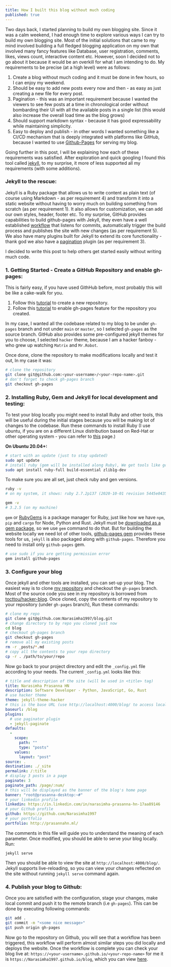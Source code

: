 ```yaml
---
title: How I built this blog without much coding
published: true
---
```


Two days back, I started planning to build my own blogging site. Since it was a calm weekend, I had enough time to explore various ways I can try to build my own blogging site. Most of the initial solutions that came to my mind involved building a full fledged blogging application on my own that involved many fancy features like Database, user registration, comments, likes, views count, interactive content etc. However, soon I decided not to go about it because it would be an overkill for what I am intending to do. My requirements to be precise (at a high level) were as follows:

1. Create a blog without much coding and it must be done in few hours, so I can enjoy my weekend.
2. Should be easy to add new posts every now and then - as easy as just creating a new file for every post.
3. Pagination - this was an important requirement because I wanted the viewers to see few posts at a time in chronological order without bombarding their UI with all the available posts in a single list (this would also increase the overall load time as the blog grows)
4. Should support markdown syntax - because it has good expressability while maintaining simplicity.  
5. Easy to deploy and publish - in other words I wanted something like a CI/CD mechanism that is deeply integrated with platforms like GitHub, because I wanted to use [Github-Pages](https://pages.github.com/) for serving my blog.

Going further in this post, I will be explaining how each of these requirements was satisfied. After exploration and quick googling I found this tool called [jekyll](https://jekyllrb.com/), to my surprise, it more of less supported all my requirements (with some additions).

### Jekyll to the rescue:
Jekyll is a Ruby package that allows us to write content as plain text (of course using Markdown - as per requirement 4) and transform it into a static website without having to worry much on building something from scratch (as per requirement 1). It also allows for customization, we can add our own styles, header, footer etc. To my surprise, GitHub provides capabilities to build github-pages with Jekyll, they even have a well established [workflow](https://github.com/marketplace/actions/jekyll-deploy-gh-pages) that listens for commits, automatically trigger the build process and publishes the site with new changes (as per requirement 5). We also have many plugins built for Jekyll to extend its core functionality - thank god we also have a [pagination](https://jekyllrb.com/docs/pagination/) plugin (as per requirement 3).

I decided to write this post to help others get started easily without writing much code.

### 1. Getting Started - Create a GitHub Repository and enable gh-pages:
This is fairly easy, if you have used GithHub before, most probably this will be like a cake-walk for you.
1. Follow this [tutorial](https://docs.github.com/en/get-started/quickstart/create-a-repo) to create a new repository.
2. Follow this [tutorial](https://docs.github.com/en/pages/getting-started-with-github-pages/configuring-a-publishing-source-for-your-github-pages-site) to enable gh-pages feature for the repository you created.

In my case, I wanted all the codebase related to my blog to be under `gh-pages` branch and not under `main` or `master`, so I selected `gh-pages` as the source branch. GitHub also provides some pre-configured jekyll themes for you to choose, I selected `hacker` theme, because I am a hacker fanboy - who grew up watching `Matrix` and `Mr.Robot`. 

Once done, clone the repository to make modifications locally and test it out, In my case it was:
```sh
# clone the repository
git clone git@github.com:<your-username>/<your-repo-name>.git
# don't forget to check gh-pages branch
git checkout gh-pages
```
### 2. Installing Ruby, Gem and Jekyll for local development and testing:
To test your blog locally you might need to install Ruby and other tools, this will be useful during the initial stages because you will be making lot of changes to the codebase. Run these commands to install Ruby (I use ubuntu, if you are on a different Linux distribution based on Red-Hat or other operating system - you can refer to [this](https://www.ruby-lang.org/en/documentation/installation/) page.)

**On Ubuntu 20.04+:**
```sh
# start with an update (just to stay updated)
sudo apt update
# install ruby (gem will be installed along Ruby), We get tools like gcc, g++ and make via build-essential
sudo apt install ruby-full build-essential zlib1g-dev
```
To make sure you are all set, just check ruby and gen versions.
```sh
ruby -v
# on my system, it shows: ruby 2.7.2p137 (2020-10-01 revision 5445e04352) [x86_64-linux-gnu] (can be different on your machine based on architecture and OS you are using)

gem -v
# 3.2.5 (on my machine)
```
`gem` or [RubyGems](https://rubygems.org/) is a package manager for Ruby, just like how we have `npm`, `pip` and `cargo` for Node, Python and Rust. Jekyll must be [downloaded as a gem package](https://jekyllrb.com/docs/installation/), so we use `gem` command to do that. But for building the website locally we need lot of other tools, [github-pages gem](https://github.com/github/pages-gem) provides these tools for us, `jekyll` is also packaged along with `github-pages`. Therefore you need to install only `github-pages` gem.

```sh
# use sudo if you are getting permission error
gem install github-pages
```

### 3. Configure your blog
Once jekyll and other tools are installed, you can set-up your blog. The easiest way is to clone [my repository](https://github.com/Narasimha1997/blog) and checkout the `gh-pages` branch. Most of the source code you see in my repository is borrowed from [tocttou/hacker-blog](https://github.com/tocttou/hacker-blog). Once cloned, copy the contents of my repository to your repository (under `gh-pages` branch), Run these commands:
```sh
# clone my repo
git clone git@github.com:Narasimha1997/blog.git
# change directory to by repo you cloned just now
cd blog
# checkout gh-pages branch
git checkout gh-pages
# remove all my existing posts
rm -r _posts/*.md
# copy all the contents to your repo directory
cp -r . /path/to/your/repo
```
Now go back to your project directory and edit the `_config.yml` file according to your needs. The current `_config.yml` looks like this:
```yml
# title and description of the site (will be used in <title> tag)
title: Narasimha Prasanna HN
description: Software Developer - Python, JavaScript, Go, Rust
# use hacker theme
theme: jekyll-theme-hacker
# this is the base URL (use http://localhost:4000/blog/ to access locally)
baseurl: /blog
plugins:
  # use paginator plugin
  - jekyll-paginate
defaults:
  -
    scope:
      path: ""
      type: "posts"
    values:
      layout: "post"
source: .
destination: ./_site
permalink: /:title
# display 3 posts in a page
paginate: 3
paginate_path: /page/:num/
# this will be displayed as the banner of the blog's home page
banner: "root@prasanna-desktop:~#"
# your linkedin profile
linkedin: https://in.linkedin.com/in/narasimha-prasanna-hn-17aa89146
# your Github profile
github: https://github.com/Narasimha1997
# your portfolio
portfolio: http://prasannahn.ml/
```
The comments in this file will guide you to understand the meaning of each parameter. Once modified, you should be able to serve your blog locally. Run:
```
jekyll serve
```
Then you should be able to view the site at `http://localhost:4000/blog/`. Jekyll supports live-reloading, so you can view your changes reflected on the site without running `jekyll serve` command again.

### 4. Publish your blog to Github:
Once you are satisfied with the configuration, stage your changes, make local commit and push it to the remote branch (i.e `gh-pages`). This can be done by executing following commands:
```sh
git add .
git commit -m "<some nice message>"
git push origin gh-pages
```
Now go to the repository on Github, you will see that a workflow has been triggered, this workflow will perform almost similar steps you did locally and deploys the website. Once the workflow is complete you can check your blog live at: `https://<your-username>.github.io/<your-repo-name>` for me it is `https://Narasimha1997.github.io/blog`, which you can view [here](https://Narasimha1997.github.io/blog).
